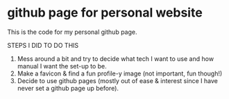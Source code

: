 # github page for personal website

This is the code for my personal github page.

STEPS I DID TO DO THIS

1. Mess around a bit and try to decide what tech I want to use and how manual I want the set-up to be.
2. Make a favicon & find a fun profile-y image (not important, fun though!)
3. Decide to use github pages (mostly out of ease & interest since I have never set a github page up before).